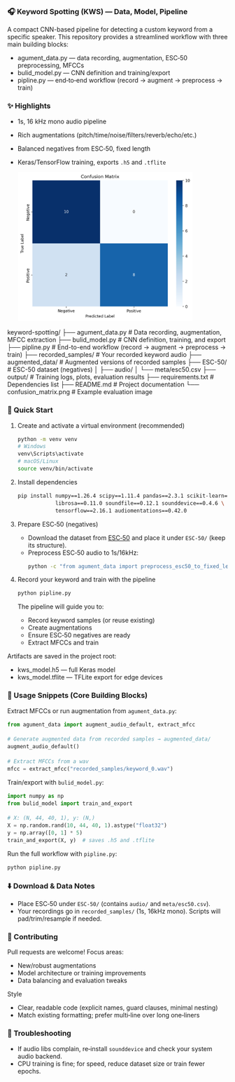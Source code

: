 ### 🎧 Keyword Spotting (KWS) — Data, Model, Pipeline

A compact CNN-based pipeline for detecting a custom keyword from a specific speaker.
This repository provides a streamlined workflow with three main building blocks:

- agument_data.py — data recording, augmentation, ESC‑50 preprocessing, MFCCs
- bulid_model.py — CNN definition and training/export
- pipline.py — end‑to‑end workflow (record → augment → preprocess → train)

### ✨ Highlights
- 1s, 16 kHz mono audio pipeline
- Rich augmentations (pitch/time/noise/filters/reverb/echo/etc.)
- Balanced negatives from ESC‑50, fixed length
- Keras/TensorFlow training, exports `.h5` and `.tflite`

  <img src="confusion_matrix.png" alt="Confusion Matrix" width="400">

keyword-spotting/
├── agument_data.py         # Data recording, augmentation, MFCC extraction
├── bulid_model.py          # CNN definition, training, and export
├── pipline.py              # End-to-end workflow (record → augment → preprocess → train)
├── recorded_samples/       # Your recorded keyword audio
├── augmented_data/         # Augmented versions of recorded samples
├── ESC-50/                 # ESC-50 dataset (negatives)
│   ├── audio/
│   └── meta/esc50.csv
├── output/                 # Training logs, plots, evaluation results
├── requirements.txt        # Dependencies list
├── README.md               # Project documentation
└── confusion_matrix.png    # Example evaluation image

### 🚀 Quick Start
1) Create and activate a virtual environment (recommended)
   ```bash
   python -m venv venv
   # Windows
   venv\Scripts\activate
   # macOS/Linux
   source venv/bin/activate
   ```

2) Install dependencies
   ```bash
   pip install numpy==1.26.4 scipy==1.11.4 pandas==2.3.1 scikit-learn==1.4.2 \
               librosa==0.11.0 soundfile==0.12.1 sounddevice==0.4.6 \
               tensorflow==2.16.1 audiomentations==0.42.0
   ```

3) Prepare ESC‑50 (negatives)
   - Download the dataset from [ESC‑50](https://github.com/karoldvl/ESC-50) and place it under `ESC-50/` (keep its structure).
   - Preprocess ESC‑50 audio to 1s/16kHz:
     ```bash
     python -c "from agument_data import preprocess_esc50_to_fixed_length; preprocess_esc50_to_fixed_length()"
     ```

4) Record your keyword and train with the pipeline
   ```bash
   python pipline.py
   ```
   The pipeline will guide you to:
   - Record keyword samples (or reuse existing)
   - Create augmentations
   - Ensure ESC‑50 negatives are ready
   - Extract MFCCs and train

Artifacts are saved in the project root:
- kws_model.h5 — full Keras model
- kws_model.tflite — TFLite export for edge devices

### 🎨 Usage Snippets (Core Building Blocks)

Extract MFCCs or run augmentation from `agument_data.py`:
```python
from agument_data import augment_audio_default, extract_mfcc

# Generate augmented data from recorded samples → augmented_data/
augment_audio_default()

# Extract MFCCs from a wav
mfcc = extract_mfcc("recorded_samples/keyword_0.wav")
```

Train/export with `bulid_model.py`:
```python
import numpy as np
from bulid_model import train_and_export

# X: (N, 44, 40, 1), y: (N,)
X = np.random.rand(10, 44, 40, 1).astype("float32")
y = np.array([0, 1] * 5)
train_and_export(X, y)  # saves .h5 and .tflite
```

Run the full workflow with `pipline.py`:
```bash
python pipline.py
```

### ⬇️ Download & Data Notes
- Place ESC‑50 under `ESC-50/` (contains `audio/` and `meta/esc50.csv`).
- Your recordings go in `recorded_samples/` (1s, 16kHz mono). Scripts will pad/trim/resample if needed.

### 🤝 Contributing
Pull requests are welcome! Focus areas:
- New/robust augmentations
- Model architecture or training improvements
- Data balancing and evaluation tweaks

Style
- Clear, readable code (explicit names, guard clauses, minimal nesting)
- Match existing formatting; prefer multi‑line over long one‑liners

### 🧩 Troubleshooting
- If audio libs complain, re‑install `sounddevice` and check your system audio backend.
- CPU training is fine; for speed, reduce dataset size or train fewer epochs.



